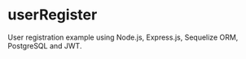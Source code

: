 # userRegister
User registration example using Node.js, Express.js, Sequelize ORM, PostgreSQL and JWT. 
